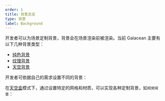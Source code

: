 ```yaml
---
order: 1
title: 背景总览
type: 背景
label: Background
---
```


开发者可以为场景定制背景，背景会在场景渲染前被渲染。当前 Galacean 主要有以下几种背景类型：

- [纯色背景](${docs}graphics-background-solidColor)
- [纹理背景](${docs}graphics-background-texture)
- [天空背景](${docs}graphics-background-sky)

开发者可依据自己的需求设置不同的背景：

<playground src="background.ts"></playground>

在[天空盒](${docs}graphics-background-sky)模式下，通过设置特定的网格和材质，可以实现各种定制背景，如`视频背景`：

<playground src="video-background.ts"></playground>
